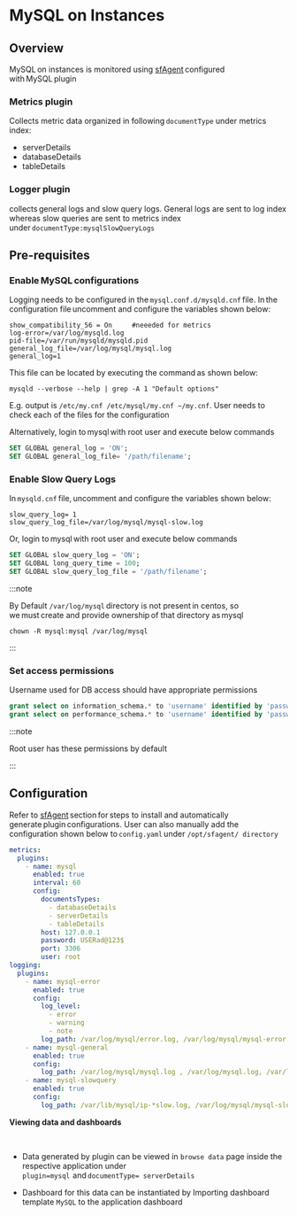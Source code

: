# MySQL on Instances

## Overview

MySQL on instances is monitored using [sfAgent](/docs/Quick_Start/getting_start#sfagent) configured with MySQL plugin  

### Metrics plugin

Collects metric data organized in following `documentType` under metrics index:  

- serverDetails  
- databaseDetails 
- tableDetails 

### Logger plugin

collects general logs and slow query logs. General logs are sent to log index whereas slow queries are sent to metrics index under `documentType:mysqlSlowQueryLogs`  

## Pre-requisites  

### Enable MySQL configurations

Logging needs to be configured in the `mysql.conf.d/mysqld.cnf` file. In the configuration file uncomment and configure the variables shown below:  

```
show_compatibility_56 = On     #neeeded for metrics 
log-error=/var/log/mysqld.log  
pid-file=/var/run/mysqld/mysqld.pid  
general_log_file=/var/log/mysql/mysql.log  
general_log=1  
```

This file can be located by executing the command as shown below:  

```shell
mysqld --verbose --help | grep -A 1 "Default options"  
```

E.g. output is `/etc/my.cnf /etc/mysql/my.cnf ~/my.cnf`. User needs to check each of the files for the configuration 

Alternatively, login to mysql with root user and execute below commands  

```sql
SET GLOBAL general_log = 'ON';  
SET GLOBAL general_log_file= '/path/filename';  
```

### Enable Slow Query Logs   

In `mysqld.cnf` file, uncomment and configure the variables shown below: 

```shell
slow_query_log= 1  
slow_query_log_file=/var/log/mysql/mysql-slow.log  
```

Or, login to mysql with root user and execute below commands  

```sql
SET GLOBAL slow_query_log = 'ON';  
SET GLOBAL long_query_time = 100;  
SET GLOBAL slow_query_log_file = '/path/filename';  
```

:::note

By Default `/var/log/mysql` directory is not present in centos, so we must create and provide ownership of that directory as mysql   

```shell
chown -R mysql:mysql /var/log/mysql 
```

:::

### Set access permissions

Username used for DB access should have appropriate permissions  

```sql
grant select on information_schema.* to 'username' identified by 'password';  
grant select on performance_schema.* to 'username' identified by 'password';  
```

:::note

Root user has these permissions by default  

:::


## Configuration 

Refer to [sfAgent](/docs/Quick_Start/getting_start#sfagent) section for steps to install and automatically generate plugin configurations. User can also manually add the configuration shown below to `config.yaml` under `/opt/sfagent/ directory`  

```yaml
metrics:  
  plugins:  
    - name: mysql  
      enabled: true  
      interval: 60  
      config:  
        documentsTypes:  
          - databaseDetails  
          - serverDetails  
          - tableDetails  
        host: 127.0.0.1  
        password: USERad@123$  
        port: 3306  
        user: root  
logging:  
  plugins:  
    - name: mysql-error  
      enabled: true  
      config:  
        log_level:  
          - error  
          - warning  
          - note  
        log_path: /var/log/mysql/error.log, /var/log/mysql/mysql-error.log, /var/log/mysqld.err, /var/log/mysqld.log  
    - name: mysql-general  
      enabled: true  
      config:  
        log_path: /var/log/mysql/mysql.log , /var/log/mysql.log, /var/log/mysqld.log, /var/lib/mysql/ip-*.log  
    - name: mysql-slowquery  
      enabled: true  
      config:  
        log_path: /var/lib/mysql/ip-*slow.log, /var/log/mysql/mysql-slow.log  
```

**Viewing data and dashboards**   

  

- Data generated by plugin can be viewed in `browse data` page inside the respective application under `plugin=mysql`  and `documentType= serverDetails`  

- Dashboard for this data can be instantiated by Importing dashboard template `MySQL` to the application dashboard  
